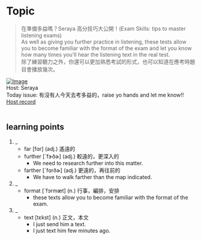 # Topic

> 在準備多益嗎？Seraya 高分技巧大公開！(Exam Skills: tips to master listening exams) <br>
> As well as giving you further practice in listening, these tests allow you to become familiar with the format of the exam and let you know how many times you'll hear the listening text in the real test. <br>
> 除了練習聽力之外，你還可以更加熟悉考試的形式，也可以知道在應考時題目會播放幾次。 <br>

[![Image](https://cdn.voicetube.com/assets/thumbnails/5rWPB8qo9Y4.jpg)](https://www.youtube.com/embed/5rWPB8qo9Y4?rel=0&showinfo=0&cc_load_policy=0&controls=1&autoplay=1&iv_load_policy=3&playsinline=1&wmode=transparent&start=73&end=86&enablejsapi=1&origin=https://tw.voicetube.com&widgetid=1)<br>
Host: Seraya
<br>Today issue: 有沒有人今天去考多益的，raise yo hands and let me know!!
<br>
[Host record](https://cdn.voicetube.com/everyday_records/4497/1595473941.mp3)
<br><br>
## learning points
1. _
	* far [fɑr] (adj.) 遙遠的
	* further [ˋfɝðɚ] (adj.) 較遠的，更深入的
		- We need to research further into this matter.
	* farther [ˋfɑrðɚ] (adj.) 更遠的，再往前的
		- We have to walk farther than the map indicated.
2. _
	* format [ˋfɔrmæt] (n.) 行事，編排，安排
		- these texts allow you to become familiar with the format of the exam.
3. _
	* text [tɛkst] (n.) 正文，本文
		- I just send him a text.
		- I just text him few minutes ago.
